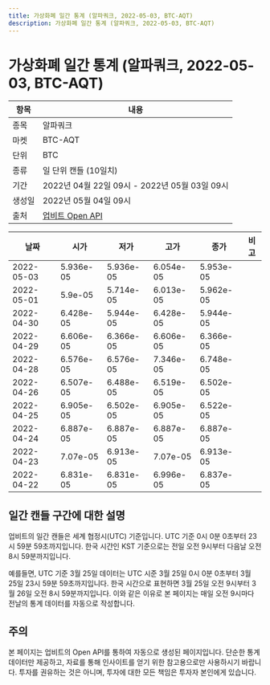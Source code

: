 ```yaml
---
title: 가상화폐 일간 통계 (알파쿼크, 2022-05-03, BTC-AQT)
description: 가상화폐 일간 통계 (알파쿼크, 2022-05-03, BTC-AQT)
---
```



가상화폐 일간 통계 (알파쿼크, 2022-05-03, BTC-AQT)
===

|항목|내용|
|--|--|
|종목|알파쿼크|
|마켓|BTC-AQT|
|단위|BTC|
|종류|일 단위 캔들 (10일치)|
|기간|2022년 04월 22일 09시 - 2022년 05월 03일 09시|
|생성일|2022년 05월 04일 09시|
|출처|[업비트 Open API](https://docs.upbit.com)|


|날짜|시가|저가|고가|종가|비고|
|--|--|--|--|--|--|
|2022-05-03|5.936e-05|5.936e-05|6.054e-05|5.953e-05|    |
|2022-05-01|5.9e-05|5.714e-05|6.013e-05|5.962e-05|    |
|2022-04-30|6.428e-05|5.944e-05|6.428e-05|5.944e-05|    |
|2022-04-29|6.606e-05|6.366e-05|6.606e-05|6.366e-05|    |
|2022-04-28|6.576e-05|6.576e-05|7.346e-05|6.748e-05|    |
|2022-04-26|6.507e-05|6.488e-05|6.519e-05|6.502e-05|    |
|2022-04-25|6.905e-05|6.502e-05|6.905e-05|6.522e-05|    |
|2022-04-24|6.887e-05|6.887e-05|6.887e-05|6.887e-05|    |
|2022-04-23|7.07e-05|6.913e-05|7.07e-05|6.913e-05|    |
|2022-04-22|6.831e-05|6.831e-05|6.996e-05|6.837e-05|    |


일간 캔들 구간에 대한 설명
---


업비트의 일간 캔들은 세계 협정시(UTC) 기준입니다. 
UTC 기준 0시 0분 0초부터 23시 59분 59초까지입니다. 
한국 시간인 KST 기준으로는 전일 오전 9시부터 다음날 오전 8시 59분까지입니다. 


예를들면, UTC 기준 3월 25일 데이터는 UTC 시준 3월 25일 0시 0분 0초부터 3월 25일 23시 59분 59초까지입니다. 
한국 시간으로 표현하면 3월 25일 오전 9시부터 3월 26일 오전 8시 59분까지입니다. 
이와 같은 이유로 본 페이지는 매일 오전 9시마다 전날의 통계 데이터를 자동으로 작성합니다. 


주의
---


본 페이지는 업비트의 Open API를 통하여 자동으로 생성된 페이지입니다. 
단순한 통계 데이터만 제공하고, 자료를 통해 인사이트를 얻기 위한 참고용으로만 사용하시기 바랍니다. 
투자를 권유하는 것은 아니며, 투자에 대한 모든 책임은 투자자 본인에게 있습니다. 
